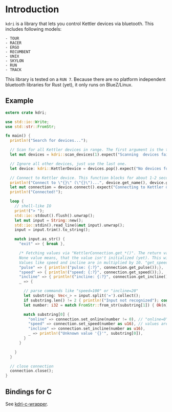 Introduction
=============

`kdri` is a library that lets you control Kettler devices via
bluetooth. This includes following models:

    - TOUR
    - RACER
    - ERGO
    - RECUMBENT
    - UNIX
    - SKYLON
    - RUN
    - TRACK

This library is tested on a `RUN 7`. Because there are no platform independent
bluetooth libraries for Rust (yet), it only runs on BlueZ/Linux.


Example
---------------

```rust
extern crate kdri;

use std::io::Write;
use std::str::FromStr;

fn main() {
  println!("Search for devices...");

  // Scan for all Kettler devices in range. The first argument is the timeout. This function will block for some seconds.
  let mut devices = kdri::scan_devices(1).expect("Scanning  devices failed");

  // Ignore all other devices, just use the last one.
  let device: kdri::KettlerDevice = devices.pop().expect("No devices found");

  // Connect to Kettler device. This function blocks for about 1-2 seconds.
  println!("Connect to \"{}\" (\"{}\")...", device.get_name(), device.get_addr().to_string());
  let mut connection = device.connect().expect("Connecting to Kettler device failed");
  println!("Connected!");

  loop {
    // shell-like IO
    print!("> ");
    std::io::stdout().flush().unwrap();
    let mut input = String::new();
    std::io::stdin().read_line(&mut input).unwrap();
    input = input.trim().to_string();

    match input.as_str() {
      "exit" => { break },

      /* Fetching values via "KettlerConnection.get_*()". The return value is a Option<u8>, Option<u16> or Option<SomeSpecificEnum>. A
      None value means, that the value isn't initialized (yet). This will happen for example if you try "get_rpm()" on a treadmill.
      Values like speed and incline are in multiplied by 10. "get_speed() = Some(105)" means "10.5km/h". */
      "pulse" => { println!("pulse: {:?}", connection.get_pulse());},
      "speed" => { println!("speed: {:?}", connection.get_speed());},
      "incline" => { println!("incline: {:?}", connection.get_incline());},
      _ => {

        // parse commands like "speed=100" or "incline=20"
        let substring: Vec<_> = input.split('=').collect();
        if substring.len() != 2 { println!("Input not recognized"); continue; }
        let number: i32 = match FromStr::from_str(substring[1]) { Ok(n) => n, Err(_) => { println!("Expected number after '='"); continue; } };

        match substring[0] {
          "online" => connection.set_online(number != 0), // "online=0" stops the device (tested on treadmill)
          "speed" => connection.set_speed(number as u16), // values are divided by 10 -> "50" means "5km/h"
          "incline" => connection.set_incline(number as u16),
          _ => println!("Unknown value '{}'", substring[0]),
        }
      }

    }
  }

  // close connection
  connection.close();
}
```

Bindings for C
---------------
See [kdri-c-wrapper](https://github.com/ChangSpivey/kdri-c-wrapper).
